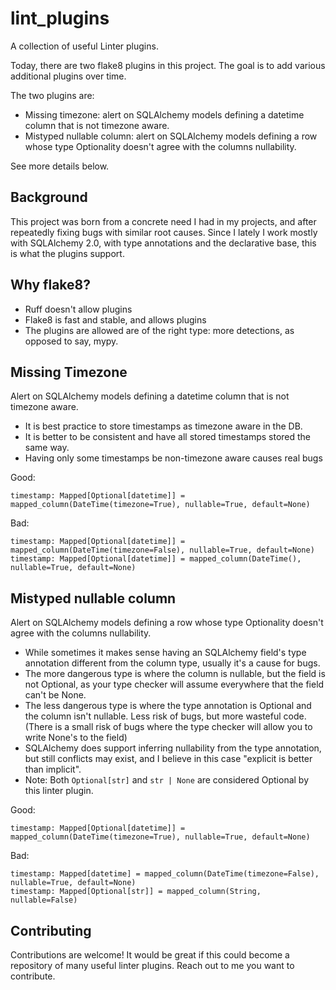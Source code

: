 # lint_plugins

A collection of useful Linter plugins.

Today, there are two flake8 plugins in this project. The goal is to add various additional plugins over time.

The two plugins are:

- Missing timezone: alert on SQLAlchemy models defining a datetime column that is not timezone aware.
- Mistyped nullable column: alert on SQLAlchemy models defining a row whose type Optionality doesn't agree with the columns nullability.

See more details below.

## Background

This project was born from a concrete need I had in my projects, and after repeatedly fixing bugs with similar root causes. Since I lately I work mostly with SQLAlchemy 2.0, with type annotations and the declarative base, this is what the plugins support.

## Why flake8?

- Ruff doesn't allow plugins
- Flake8 is fast and stable, and allows plugins
- The plugins are allowed are of the right type: more detections, as opposed to say, mypy.

## Missing Timezone

Alert on SQLAlchemy models defining a datetime column that is not timezone aware.

- It is best practice to store timestamps as timezone aware in the DB.
- It is better to be consistent and have all stored timestamps stored the same way.
- Having only some timestamps be non-timezone aware causes real bugs

Good:

```
timestamp: Mapped[Optional[datetime]] = mapped_column(DateTime(timezone=True), nullable=True, default=None)
```

Bad:

```
timestamp: Mapped[Optional[datetime]] = mapped_column(DateTime(timezone=False), nullable=True, default=None)
timestamp: Mapped[Optional[datetime]] = mapped_column(DateTime(), nullable=True, default=None)
```

## Mistyped nullable column

Alert on SQLAlchemy models defining a row whose type Optionality doesn't agree with the columns nullability.

- While sometimes it makes sense having an SQLAlchemy field's type annotation different from the column type, usually it's a cause for bugs.
- The more dangerous type is where the column is nullable, but the field is not Optional, as your type checker will assume everywhere that the field can't be None.
- The less dangerous type is where the type annotation is Optional and the column isn't nullable. Less risk of bugs, but more wasteful code. (There is a small risk of bugs where the type checker will allow you to write None's to the field)
- SQLAlchemy does support inferring nullability from the type annotation, but still conflicts may exist, and I believe in this case "explicit is better than implicit".
- Note: Both `Optional[str]` and `str | None` are considered Optional by this linter plugin.

Good:

```
timestamp: Mapped[Optional[datetime]] = mapped_column(DateTime(timezone=True), nullable=True, default=None)
```

Bad:

```
timestamp: Mapped[datetime] = mapped_column(DateTime(timezone=False), nullable=True, default=None)
timestamp: Mapped[Optional[str]] = mapped_column(String, nullable=False)
```

## Contributing

Contributions are welcome!
It would be great if this could become a repository of many useful linter plugins. Reach out to me you want to contribute.
